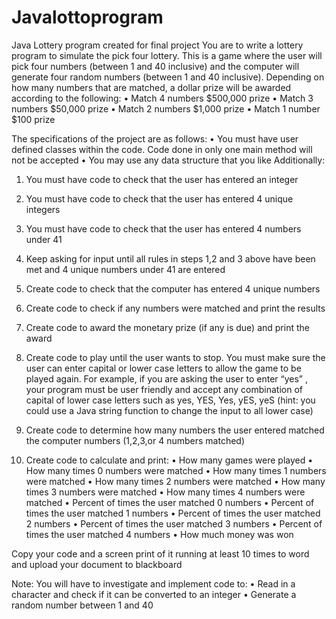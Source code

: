 # Javalottoprogram
Java Lottery program created for final project
You are to write a lottery program to simulate the pick four lottery.  This is a game where the user will pick four numbers (between 1 and 40 inclusive) and the computer will generate four random numbers (between 1 and 40 inclusive).  Depending on how many numbers that are matched, a dollar prize will be awarded according to the following:
•	Match 4 numbers	$500,000 prize
•	Match 3 numbers 	$50,000 prize
•	Match 2 numbers	$1,000 prize
•	Match 1 number	$100 prize

The specifications of the project are as follows:
•	You must have user defined classes within the code.  Code done in only one main method will not be accepted
•	You may use any data structure that you like
Additionally:
1.	You must have code to check that the user has entered an integer
2.	You must have code to check that the user has entered 4 unique integers
3.	You must have code to check that the user has entered 4 numbers under 41
4.	Keep asking for input until all rules in steps 1,2 and 3 above have been met and 4 unique numbers under 41 are entered
5.	Create code to check that the computer has entered 4 unique numbers 
6.	Create code to check if any numbers were matched and print the results
7.	Create code to award the monetary prize (if any is due) and print the award
8.	Create code to play until the user wants to stop.   You must make sure the user can enter capital or lower case letters to allow the game to be played again.  For example, if you are asking the user to enter “yes” , your program must be user friendly and accept any combination of capital of lower case letters such as  yes, YES, Yes, yES, yeS  (hint: you could use a Java string function to change the input to all lower case)
9.	Create code to determine how many numbers the user entered matched the computer numbers (1,2,3,or 4 numbers matched)

10.	Create code to calculate and print:
•	How many games were played
•	How many times 0 numbers were matched 
•	How many times 1 numbers were matched 
•	How many times 2 numbers were matched 
•	How many times 3 numbers were matched 
•	How many times 4 numbers were matched
•	Percent of times the user matched 0 numbers
•	Percent of times the user matched 1 numbers
•	Percent of times the user matched 2 numbers
•	Percent of times the user matched 3 numbers
•	Percent of times the user matched 4 numbers
•	How much money was won

Copy your code and a screen print of it running at least 10 times to word and upload your document to blackboard

Note:
You will have to investigate and implement code to:
•	Read in a character and check if it can be converted to an integer
•	Generate a random number between 1 and 40
